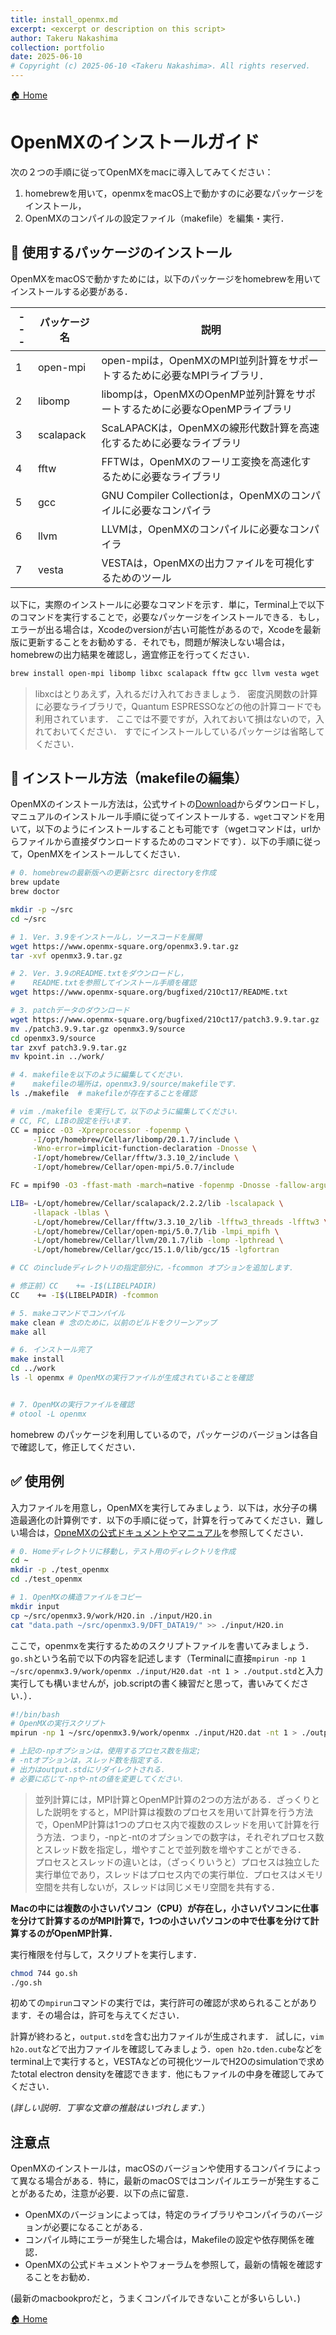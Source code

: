 ```yaml
---
title: install_openmx.md
excerpt: <excerpt or description on this script>
author: Takeru Nakashima
collection: portfolio
date: 2025-06-10
# Copyright (c) 2025-06-10 <Takeru Nakashima>. All rights reserved.
---
```

[🏠 Home](03_permanent_notes/250605_cd-mb/environment_setting/doc/openmx/openmx.md)

# OpenMXのインストールガイド

次の２つの手順に従ってOpenMXをmacに導入してみてください：
1. homebrewを用いて，openmxをmacOS上で動かすのに必要なパッケージをインストール，
1. OpenMXのコンパイルの設定ファイル（makefile）を編集・実行．

## 🍺 使用するパッケージのインストール  

OpenMXをmacOSで動かすためには，以下のパッケージをhomebrewを用いてインストールする必要がある．

| --- | パッケージ名 | 説明 |
| --- | --- | --- |
|1 | open-mpi| open-mpiは，OpenMXのMPI並列計算をサポートするために必要なMPIライブラリ．|
|2| libomp| libompは，OpenMXのOpenMP並列計算をサポートするために必要なOpenMPライブラリ|
|3| scalapack| ScaLAPACKは，OpenMXの線形代数計算を高速化するために必要なライブラリ|
|4| fftw| FFTWは，OpenMXのフーリエ変換を高速化するために必要なライブラリ|
|5| gcc | GNU Compiler Collectionは，OpenMXのコンパイルに必要なコンパイラ|
|6| llvm | LLVMは，OpenMXのコンパイルに必要なコンパイラ|
|7| vesta| VESTAは，OpenMXの出力ファイルを可視化するためのツール|

以下に，実際のインストールに必要なコマンドを示す．単に，Terminal上で以下のコマンドを実行することで，必要なパッケージをインストールできる．もし，エラーが出る場合は，Xcodeのversionが古い可能性があるので，Xcodeを最新版に更新することをお勧めする．それでも，問題が解決しない場合は，homebrewの出力結果を確認し，適宜修正を行ってください．

``` bash
brew install open-mpi libomp libxc scalapack fftw gcc llvm vesta wget
```
> libxcはとりあえず，入れるだけ入れておきましょう．
> 密度汎関数の計算に必要なライブラリで，Quantum ESPRESSOなどの他の計算コードでも利用されています．
> ここでは不要ですが，入れておいて損はないので，入れておいてください．
> すでにインストールしているパッケージは省略してください．

## 🔧 インストール方法（makefileの編集）
OpenMXのインストール方法は，公式サイトの[Download](https://www.openmx-square.org/)からダウンロードし，マニュアルのインストルール手順に従ってインストールする．`wget`コマンドを用いて，以下のようにインストールすることも可能です（wgetコマンドは，urlからファイルから直接ダウンロードするためのコマンドです）．以下の手順に従って，OpenMXをインストールしてください．

```bash
# 0. homebrewの最新版への更新とsrc directoryを作成
brew update
brew doctor

mkdir -p ~/src
cd ~/src

# 1. Ver. 3.9をインストールし，ソースコードを展開
wget https://www.openmx-square.org/openmx3.9.tar.gz
tar -xvf openmx3.9.tar.gz

# 2. Ver. 3.9のREADME.txtをダウンロードし，
#    README.txtを参照してインストール手順を確認
wget https://www.openmx-square.org/bugfixed/21Oct17/README.txt

# 3. patchデータのダウンロード
wget https://www.openmx-square.org/bugfixed/21Oct17/patch3.9.9.tar.gz
mv ./patch3.9.9.tar.gz openmx3.9/source
cd openmx3.9/source
tar zxvf patch3.9.9.tar.gz
mv kpoint.in ../work/

# 4. makefileを以下のように編集してください．
#    makefileの場所は，openmx3.9/source/makefileです．
ls ./makefile  # makefileが存在することを確認

# vim ./makefile を実行して，以下のように編集してください．
# CC, FC, LIBの設定を行います．
CC = mpicc -O3 -Xpreprocessor -fopenmp \
     -I/opt/homebrew/Cellar/libomp/20.1.7/include \
     -Wno-error=implicit-function-declaration -Dnosse \
     -I/opt/homebrew/Cellar/fftw/3.3.10_2/include \
     -I/opt/homebrew/Cellar/open-mpi/5.0.7/include

FC = mpif90 -O3 -ffast-math -march=native -fopenmp -Dnosse -fallow-argument-mismatch

LIB= -L/opt/homebrew/Cellar/scalapack/2.2.2/lib -lscalapack \
     -llapack -lblas \
     -L/opt/homebrew/Cellar/fftw/3.3.10_2/lib -lfftw3_threads -lfftw3 \
     -L/opt/homebrew/Cellar/open-mpi/5.0.7/lib -lmpi_mpifh \
     -L/opt/homebrew/Cellar/llvm/20.1.7/lib -lomp -lpthread \
     -L/opt/homebrew/Cellar/gcc/15.1.0/lib/gcc/15 -lgfortran

# CC のincludeディレクトリの指定部分に，-fcommon オプションを追加します．

# 修正前）CC    += -I$(LIBELPADIR)
CC    += -I$(LIBELPADIR) -fcommon

# 5. makeコマンドでコンパイル
make clean # 念のために，以前のビルドをクリーンアップ
make all

# 6. インストール完了
make install
cd ../work
ls -l openmx # OpenMXの実行ファイルが生成されていることを確認


# 7. OpenMXの実行ファイルを確認
# otool -L openmx

```

homebrew のパッケージを利用しているので，パッケージのバージョンは各自で確認して，修正してください．

## ✅ 使用例

入力ファイルを用意し，OpenMXを実行してみましょう．以下は，水分子の構造最適化の計算例です．以下の手順に従って，計算を行ってみてください．難しい場合は，[OpneMXの公式ドキュメントやマニュアル]((https://www.openmx-square.org/openmx_man3.9jp/node1.html))を参照してください．

```bash
# 0. Homeディレクトリに移動し，テスト用のディレクトリを作成
cd ~
mkdir -p ./test_openmx
cd ./test_openmx

# 1. OpenMXの構造ファイルをコピー
mkdir input
cp ~/src/openmx3.9/work/H2O.in ./input/H2O.in
cat "data.path ~/src/openmx3.9/DFT_DATA19/" >> ./input/H2O.in
```

ここで，openmxを実行するためのスクリプトファイルを書いてみましょう．`go.sh`という名前で以下の内容を記述します（Terminalに直接`mpirun -np 1 ~/src/openmx3.9/work/openmx ./input/H20.dat -nt 1 > ./output.std`と入力実行しても構いませんが，job.scriptの書く練習だと思って，書いみてください．）．

```bash
#!/bin/bash
# OpenMXの実行スクリプト
mpirun -np 1 ~/src/openmx3.9/work/openmx ./input/H2O.dat -nt 1 > ./output.std

# 上記の-npオプションは，使用するプロセス数を指定;
# -ntオプションは，スレッド数を指定する．
# 出力はoutput.stdにリダイレクトされる．
# 必要に応じて-npや-ntの値を変更してください．
```
> 並列計算には，MPI計算とOpenMP計算の2つの方法がある．ざっくりとした説明をすると，MPI計算は複数のプロセスを用いて計算を行う方法で，OpenMP計算は1つのプロセス内で複数のスレッドを用いて計算を行う方法．つまり，-npと-ntのオプションでの数字は，それぞれプロセス数とスレッド数を指定し，増やすことで並列数を増やすことができる．  
> プロセスとスレッドの違いとは，（ざっくりいうと）プロセスは独立した実行単位であり，スレッドはプロセス内での実行単位．プロセスはメモリ空間を共有しないが，スレッドは同じメモリ空間を共有する．

**Macの中には複数の小さいパソコン（CPU）が存在し，小さいパソコンに仕事を分けて計算するのがMPI計算で，1つの小さいパソコンの中で仕事を分けて計算するのがOpenMP計算．**

実行権限を付与して，スクリプトを実行します．

```bash 
chmod 744 go.sh
./go.sh
```
初めての`mpirun`コマンドの実行では，実行許可の確認が求められることがあります．その場合は，許可を与えてください．


計算が終わると，`output.std`を含む出力ファイルが生成されます．
試しに，`vim h2o.out`などで出力ファイルを確認してみましょう．`open h2o.tden.cube`などをterminal上で実行すると，VESTAなどの可視化ツールでH2Oのsimulationで求めたtotal electron densityを確認できます．他にもファイルの中身を確認してみてください．

(*詳しい説明．丁寧な文章の推敲はいづれします．*）

## 注意点
OpenMXのインストールは，macOSのバージョンや使用するコンパイラによって異なる場合がある．特に，最新のmacOSではコンパイルエラーが発生することがあるため，注意が必要．以下の点に留意．
- OpenMXのバージョンによっては，特定のライブラリやコンパイラのバージョンが必要になることがある．
- コンパイル時にエラーが発生した場合は，Makefileの設定や依存関係を確認．
- OpenMXの公式ドキュメントやフォーラムを参照して，最新の情報を確認することをお勧め．


(最新のmacbookproだと，うまくコンパイルできないことが多いらしい．)

[🏠 Home](03_permanent_notes/250605_cd-mb/environment_setting/doc/openmx/openmx.md)
